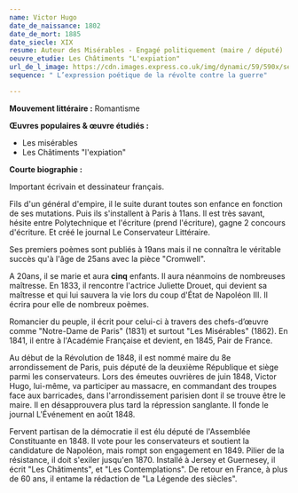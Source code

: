 ```yaml
---
name: Victor Hugo
date_de_naissance: 1802
date_de_mort: 1885
date_siecle: XIX
resume: Auteur des Misérables - Engagé politiquement (maire / député)
oeuvre_etudie: Les Châtiments "L'expiation"
url_de_l_image: https://cdn.images.express.co.uk/img/dynamic/59/590x/secondary/hugo-victor-985690.jpg
sequence: " L’expression poétique de la révolte contre la guerre"

---
```

**Mouvement littéraire :** Romantisme

**Œuvres populaires & œuvre étudiés :**

* Les misérables
* Les Châtiments "l'expiation"

**Courte biographie :** 

Important écrivain et dessinateur français.

Fils d'un général d'empire, il le suite durant toutes son enfance en fonction de ses mutations. Puis ils s'installent à Paris à 11ans.  Il est très savant, hésite entre Polytechnique et l'écriture (prend l'écriture), gagne 2 concours d'écriture. Et créé le journal Le Conservateur Littéraire.

Ses premiers poèmes sont publiés à 19ans mais il ne connaîtra le véritable succès qu'à l'âge de  25ans avec la pièce "Cromwell".

A 20ans, il se marie et aura **cinq** enfants. Il aura néanmoins de nombreuses maîtresse. En 1833, il rencontre l'actrice Juliette Drouet, qui devient sa maîtresse et qui lui sauvera la vie lors du coup d'État de Napoléon III. Il écrira pour elle de nombreux poèmes.

Romancier du peuple, il écrit pour celui-ci à travers des chefs-d’œuvre comme "Notre-Dame de Paris" (1831) et surtout "Les Misérables" (1862). En 1841, il entre à l'Académie Française et devient, en 1845, Pair de France.

Au début de la Révolution de 1848, il est nommé maire du 8e arrondissement de Paris, puis député de la deuxième République et siège parmi les conservateurs. Lors des émeutes ouvrières de juin 1848, Victor Hugo, lui-même, va participer au massacre, en commandant des troupes face aux barricades, dans l'arrondissement parisien dont il se trouve être le maire. Il en désapprouvera plus tard la répression sanglante. Il fonde le journal L'Événement en août 1848.

Fervent partisan de la démocratie il est élu député de l'Assemblée Constituante en 1848. Il vote pour les conservateurs et soutient la candidature de Napoléon, mais rompt son engagement en 1849. Pilier de la résistance, il doit s'exiler jusqu'en 1870. Installé à Jersey et Guernesey, il écrit "Les Châtiments", et "Les Contemplations". De retour en France, à plus de 60 ans, il entame la rédaction de "La Légende des siècles".